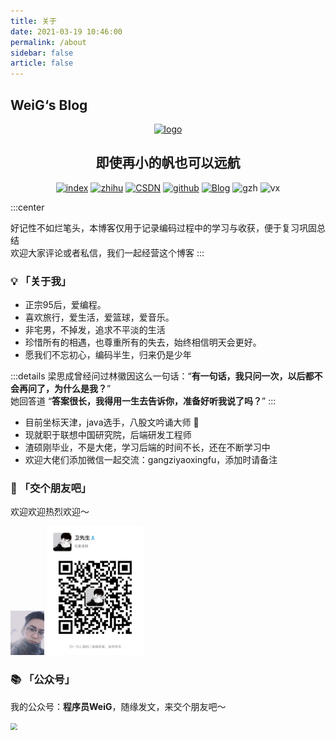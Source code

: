 ```yaml
---
title: 关于
date: 2021-03-19 10:46:00
permalink: /about
sidebar: false
article: false
--- 
```

## WeiG‘s Blog


<p align="center"><a href="https://www.yuque.com/weig" target="_blank" rel="noopener noreferrer"><img width="180" src="https://weig-blog-wggz.oss-cn-beijing.aliyuncs.com/img/%E4%B8%80%E5%8F%B6%E6%89%81%E8%88%9FLogo.png" alt="logo"></a></p>

<h2 align="center">即使再小的帆也可以远航</h2>



<p align="center">
    <a href="https://www.yuque.com/weig" target="_blank"><img src="https://weig-blog-wggz.oss-cn-beijing.aliyuncs.com/img/语雀主页-刚子-brightgreen.svg" alt="index" class="no-zoom"></a>
    <a href="https://www.zhihu.com/people/gang-zi-10-86" target="_blank"><img src="https://weig-blog-wggz.oss-cn-beijing.aliyuncs.com/img/知乎-刚子.svg" alt="zhihu" class="no-zoom"></a>
    <a href="https://blog.csdn.net/qq_33188180" target="_blank"><img src="https://weig-blog-wggz.oss-cn-beijing.aliyuncs.com/img/CSDN-程序员刚子-orange.svg" alt="CSDN" class="no-zoom"></a>
    <a href="https://github.com/isgangzi" target="_blank"><img src="https://weig-blog-wggz.oss-cn-beijing.aliyuncs.com/img/Github-isgangzi.svg" alt="github" class="no-zoom"></a>
    <a href="https://wggz.top/" target="_blank"><img src="https://weig-blog-wggz.oss-cn-beijing.aliyuncs.com/img/博客-wggz.top-green.svg" alt="Blog" class="no-zoom"></a>
    <img src="https://weig-blog-wggz.oss-cn-beijing.aliyuncs.com/img/公众号-程序员WeiG-9cf.svg" alt="gzh" class="no-zoom">
    <img src="https://weig-blog-wggz.oss-cn-beijing.aliyuncs.com/img/VX-gangziyaoxingfu.svg" alt="vx" class="no-zoom">
</p>

:::center

[comment]: <> "[个人主页]&#40;https://www.yuque.com/weig&#41;｜ [我的所有]&#40;https://www.yuque.com/wgg&#41; ｜[本Github仓库地址]&#40;https://github.com/isgangzi/weig-Blog&#41; ｜ [本Gitee仓库地址]&#40;https://gitee.com/isgangzi/weig-Blog&#41; <br/>"
好记性不如烂笔头，本博客仅用于记录编码过程中的学习与收获，便于复习巩固总结 <br/>
欢迎大家评论或者私信，我们一起经营这个博客
:::

### 💡 **「关于我」**
- 正宗95后，爱编程。
- 喜欢旅行，爱生活，爱篮球，爱音乐。
- 非宅男，不掉发，追求不平淡的生活
- 珍惜所有的相遇，也尊重所有的失去，始终相信明天会更好。
- 愿我们不忘初心，编码半生，归来仍是少年

:::details
梁思成曾经问过林徽因这么一句话：“**有一句话，我只问一次，以后都不会再问了，为什么是我？**” <br/>
她回答道 “**答案很长，我得用一生去告诉你，准备好听我说了吗？**”
:::

- 目前坐标天津，java选手，八股文吟诵大师 😤
- 现就职于联想中国研究院，后端研发工程师
- 渣硕刚毕业，不是大佬，学习后端的时间不长，还在不断学习中
- 欢迎大佬们添加微信一起交流：gangziyaoxingfu，添加时请备注

### 💂 「交个朋友吧」
欢迎欢迎热烈欢迎～

<img src="/img/myself1.png" style="zoom:7%;">
<img src="/img/vx.jpg" style="zoom:23%;">

###  📚 **「公众号」**
我的公众号：**程序员WeiG**，随缘发文，来交个朋友吧～

<img src="https://myblog-weigangzi.oss-cn-shenzhen.aliyuncs.com/blog-gitee-pages/%E5%BE%AE%E4%BF%A1%E5%85%AC%E4%BC%97%E5%8F%B7%E4%BA%8C%E7%BB%B4%E7%A0%81.jpg" style="zoom:67%;" />

<br>
